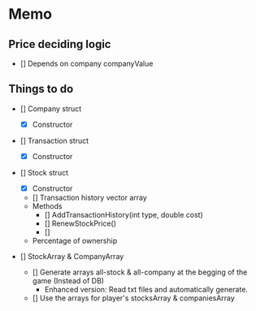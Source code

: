 # Memo

## Price deciding logic

- [] Depends on company companyValue


## Things to do

- [] Company struct
    - [x] Constructor

- [] Transaction struct
    - [x] Constructor

- [] Stock struct
    - [x] Constructor
    - [] Transaction history vector array
    - Methods
        - [] AddTransactionHistory(int type, double cost)
        - [] RenewStockPrice()
        - []
    - Percentage of ownership


- [] StockArray & CompanyArray
    - [] Generate arrays all-stock & all-company at the begging of the game (Instead of DB)
        - Enhanced version: Read txt files and automatically generate.
    - [] Use the arrays for player's stocksArray & companiesArray
